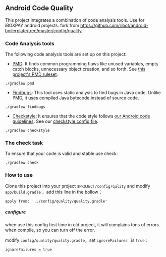 ## Android Code Quality

This project integrates a combination of code analysis tools. Use for iBOXPAY android projects. fork from https://github.com/ribot/android-boilerplate/tree/master/config/quality

### Code Analysis tools

The following code analysis tools are set up on this project:

* [PMD](https://pmd.github.io/): It finds common programming flaws like unused variables, empty catch blocks, unnecessary object creation, and so forth. See [this project's PMD ruleset](config/quality/pmd/pmd-ruleset.xml).

```
./gradlew pmd
```

* [Findbugs](http://findbugs.sourceforge.net/): This tool uses static analysis to find bugs in Java code. Unlike PMD, it uses compiled Java bytecode instead of source code.

```
./gradlew findbugs
```

* [Checkstyle](http://checkstyle.sourceforge.net/): It ensures that the code style follows [our Android code guidelines](https://github.com/ribot/android-guidelines/blob/master/project_and_code_guidelines.md#2-code-guidelines). See our [checkstyle config file](config/quality/checkstyle/checkstyle-config.xml).

```
./gradlew checkstyle
```

### The check task

To ensure that your code is valid and stable use check:

```
./gradlew check
```

### How to use

Clone this project into your project `$PROJECT/config/qulity`
and modify `app/build.gradle`，add this line in the bollow：

```
apply from: '../config/quality/quality.gradle'
```

##### configure

when use this config first time in old project, it will complains tons of  errors when compile, so you can turn off the error.

modify `config/quality/quality.gradle`，set `ignoreFailures ` is `true`：

```
ignoreFailures = true
```

